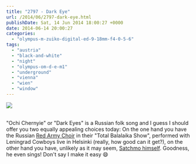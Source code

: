 ```yaml
---
title: "2797 - Dark Eye"
url: /2014/06/2797-dark-eye.html
publishDate: Sat, 14 Jun 2014 18:00:27 +0000
date: 2014-06-14 20:00:27
categories: 
  - "olympus-m-zuiko-digital-ed-9-18mm-f4-0-5-6"
tags: 
  - "austria"
  - "black-and-white"
  - "night"
  - "olympus-om-d-e-m1"
  - "underground"
  - "vienna"
  - "wien"
  - "window"
---
```

<div class="container">
<div class="center"><a target="_blank" href="https://d25zfm9zpd7gm5.cloudfront.net/1200x1200/2014/20140602_002754_lr.jpg"><img src="https://d25zfm9zpd7gm5.cloudfront.net/0600x0600/2014/20140602_002754_lr.jpg" /></a></div>
</div>
<br />

"Ochi Chernyie" or "Dark Eyes" is a Russian folk song and I guess I should offer you two equally appealing choices today: On the one hand you have the Russian <a href="https://www.youtube.com/watch?v=9v64nclh4XM" target="_blank">Red Army Choir</a> in their "Total Balalaika Show", performed with Leningrad Cowboys live in Helsinki (really, how good can it get?), on the other hand you have, unlikely as it may seem, <a href="https://www.youtube.com/watch?v=UnoCI2N9nWw" target="_blank">Satchmo himself</a>. Goodness, he even sings! Don't say I make it easy 😄
